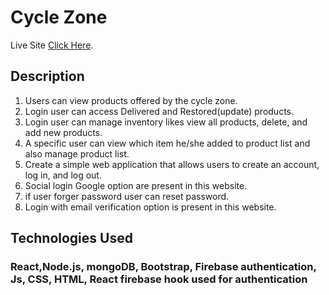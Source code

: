 # Cycle Zone

Live Site [Click Here](https://cycle-zone-77.web.app/).

## Description

1. Users can view products offered by the cycle zone.
2. Login user can access Delivered and Restored(update) products.
3. Login user can manage inventory likes view all products, delete, and add new products.
4. A specific user can view which item he/she added to product list and also manage product list.
5. Create a simple web application that allows users to create an account, log in, and log out.
6. Social login Google option are present in this website.
7. if user forger password user can reset password.
8. Login with email verification option is present in this website.

## Technologies Used

### React,Node.js, mongoDB, Bootstrap, Firebase authentication, Js, CSS, HTML, React firebase hook used for authentication
